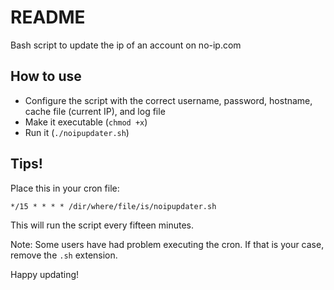 README
======

Bash script to update the ip of an account on no-ip.com

How to use
----------

* Configure the script with the correct username, password, hostname, cache file (current IP), and log file
* Make it executable (`chmod +x`)
* Run it (`./noipupdater.sh`)

Tips!
-----

Place this in your cron file:

    */15 * * * * /dir/where/file/is/noipupdater.sh

This will run the script every fifteen minutes.

Note: Some users have had problem executing the cron. If that is your case, remove the `.sh` extension.

Happy updating!
